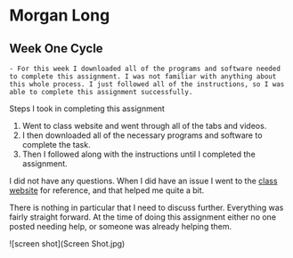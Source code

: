 # Morgan Long

## Week One Cycle

``- For this week I downloaded all of the programs and software needed to complete this assignment. I was not familiar with anything about this whole process. I just followed all of the instructions, so I was able to complete this assignment successfully.``

Steps I took in completing this assignment
1. Went to class website and went through all of the tabs and videos.
2. I then downloaded all of the necessary programs and software to complete the task.
3. Then I followed along with the instructions until I completed the assignment.

I did not have any questions. When I did have an issue I went to the [class website](https://montana-media-arts.github.io/creative-coding-1/modules/week-2/markup/)  for reference, and that helped me quite a bit.

There is nothing in particular that I need to discuss further. Everything was fairly straight forward. At the time of doing this assignment either no one posted needing help, or someone was already helping them.

![screen shot](Screen Shot.jpg)
